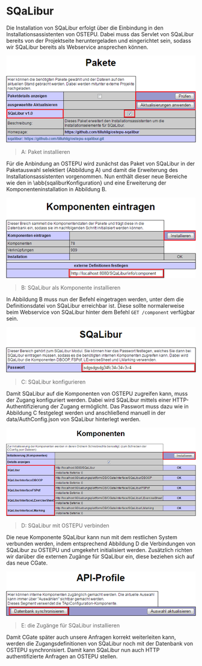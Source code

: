 # SQaLibur

Die Installation von SQaLibur erfolgt über die Einbindung in den Installationsassistenten von OSTEPU. Dabei muss das Servlet von SQaLibur bereits von der Projektseite heruntergeladen und eingerichtet sein, sodass wir SQaLibur bereits als Webservice ansprechen können.

![A: Paket installieren](images/A_markiert.png)
> A: Paket installieren

Für die Anbindung an OSTEPU wird zunächst das Paket von SQaLibur in der Paketauswahl selektiert (Abbildung A) und damit die Erweiterung des Installationsassistenten vorgenommen. Nun enthält dieser neue Bereiche wie den in \abb{sqaliburKonfiguration} und eine Erweiterung der Komponenteninstallation in Abbildung B.

![B: SQaLibur als Komponente installieren](images/B_markiert.png)
> B: SQaLibur als Komponente installieren

In Abbildung B muss nun der Befehl eingetragen werden, unter dem die Definitionsdatei von SQaLibur erreichbar ist. Diese sollte normalerweise beim Webservice von SQaLibur hinter dem Befehl ``GET /component`` verfügbar sein.

![C: Paket installieren](images/C_markiert.png)
> C: SQaLibur konfigurieren

Damit SQaLibur auf die Komponenten von OSTEPU zugreifen kann, muss der Zugang konfiguriert werden. Dabei wird SQaLibur mittels einer HTTP-Authentifizierung der Zugang ermöglicht. Das Passwort muss dazu wie in Abbildung C festgelegt werden und anschließend manuell in der data/AuthConfig.json von SQaLibur hinterlegt werden.

![D: SQaLibur mit OSTEPU verbinden](images/D_markiert.png)
> D: SQaLibur mit OSTEPU verbinden

Die neue Komponente SQaLibur kann nun mit dem restlichen System verbunden werden, indem entsprechend Abbildung D die Verbindungen von SQaLibur zu OSTEPU und umgekehrt initialisiert werden. Zusätzlich richten wir darüber die externen Zugänge für SQaLibur ein, diese beziehen sich auf das neue CGate.

![E: die Zugänge für SQaLibur installieren](images/E_markiert.png)
> E: die Zugänge für SQaLibur installieren

Damit CGate später auch unsere Anfragen korrekt weiterleiten kann, werden die Zugangsdefinitionen von SQaLibur noch mit der Datenbank von OSTEPU synchronisiert. Damit kann SQaLibur nun auch HTTP authentifizierte Anfragen an OSTEPU stellen.
